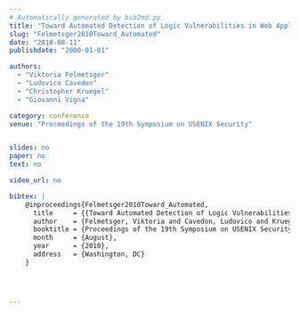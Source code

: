 ```yaml
---
# Automatically generated by bib2md.py
title: "Toward Automated Detection of Logic Vulnerabilities in Web Applications"
slug: "Felmetsger2010Toward_Automated"
date: "2010-08-11"
publishdate: "2000-01-01"

authors:
  - "Viktoria Felmetsger"
  - "Ludovico Cavedon"
  - "Christopher Kruegel"
  - "Giovanni Vigna"

category: conference
venue: "Proceedings of the 19th Symposium on USENIX Security"


slides: no
paper: no
text: no

video_url: no

bibtex: |
    @inproceedings{Felmetsger2010Toward_Automated,
      title     = {{Toward Automated Detection of Logic Vulnerabilities in Web Applications}},
      author    = {Felmetsger, Viktoria and Cavedon, Ludovico and Kruegel, Christopher and Vigna, Giovanni},
      booktitle = {Proceedings of the 19th Symposium on USENIX Security},
      month     = {August},
      year      = {2010},
      address   = {Washington, DC}
    }




---
```


